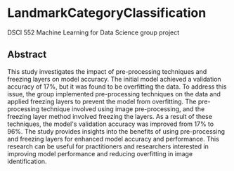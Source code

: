# LandmarkCategoryClassification
DSCI 552 Machine Learning for Data Science group project
## Abstract
This study investigates the impact of pre-processing techniques and freezing layers on model accuracy. The initial model achieved a validation accuracy of 17%, but it was found to be overfitting the data. To address this issue, the group implemented pre-processing techniques on the data and applied freezing layers to prevent the model from overfitting. The pre-processing technique involved using image pre-processing, and the freezing layer method involved freezing the layers. As a result of these techniques, the model's validation accuracy was improved from 17% to 96%. The study provides insights into the benefits of using pre-processing and freezing layers for enhanced model accuracy and performance. This research can be useful for practitioners and researchers interested in improving model performance and reducing overfitting in image identification.

